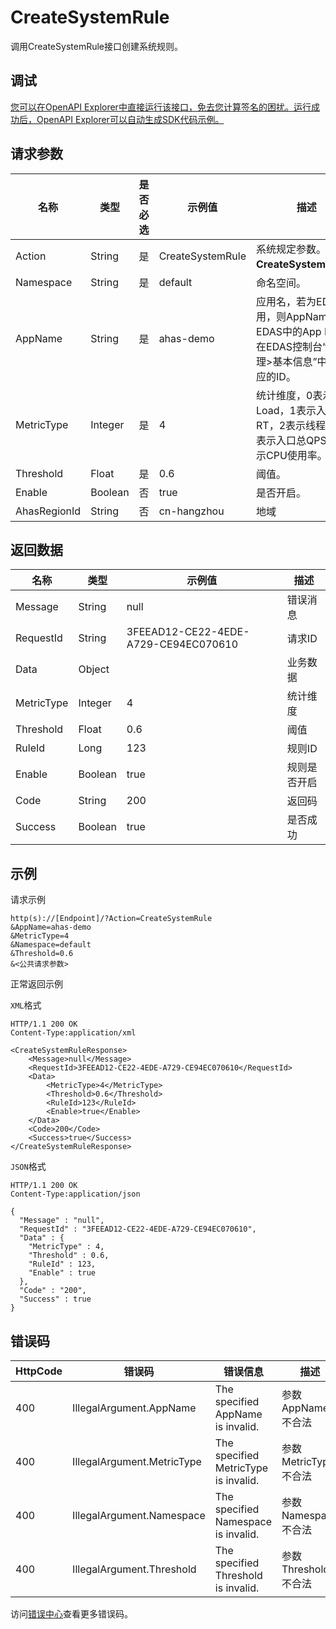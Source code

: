 # CreateSystemRule

调用CreateSystemRule接口创建系统规则。

## 调试

[您可以在OpenAPI Explorer中直接运行该接口，免去您计算签名的困扰。运行成功后，OpenAPI Explorer可以自动生成SDK代码示例。](https://api.aliyun.com/#product=ahas-openapi&api=CreateSystemRule&type=RPC&version=2019-09-01)

## 请求参数

|名称|类型|是否必选|示例值|描述|
|--|--|----|---|--|
|Action|String|是|CreateSystemRule|系统规定参数。取值：**CreateSystemRule**。 |
|Namespace|String|是|default|命名空间。 |
|AppName|String|是|ahas-demo|应用名，若为EDAS应用，则AppName为EDAS中的App ID，可在EDAS控制台“应用管理\>基本信息”中查看对应的ID。 |
|MetricType|Integer|是|4|统计维度，0表示Load，1表示入口平均RT，2表示线程数，3表示入口总QPS，4表示CPU使用率。 |
|Threshold|Float|是|0.6|阈值。 |
|Enable|Boolean|否|true|是否开启。 |
|AhasRegionId|String|否|cn-hangzhou|地域 |

## 返回数据

|名称|类型|示例值|描述|
|--|--|---|--|
|Message|String|null|错误消息 |
|RequestId|String|3FEEAD12-CE22-4EDE-A729-CE94EC070610|请求ID |
|Data|Object| |业务数据 |
|MetricType|Integer|4|统计维度 |
|Threshold|Float|0.6|阈值 |
|RuleId|Long|123|规则ID |
|Enable|Boolean|true|规则是否开启 |
|Code|String|200|返回码 |
|Success|Boolean|true|是否成功 |

## 示例

请求示例

```
http(s)://[Endpoint]/?Action=CreateSystemRule
&AppName=ahas-demo
&MetricType=4
&Namespace=default
&Threshold=0.6
&<公共请求参数>
```

正常返回示例

`XML`格式

```
HTTP/1.1 200 OK
Content-Type:application/xml

<CreateSystemRuleResponse>
    <Message>null</Message>
    <RequestId>3FEEAD12-CE22-4EDE-A729-CE94EC070610</RequestId>
    <Data>
        <MetricType>4</MetricType>
        <Threshold>0.6</Threshold>
        <RuleId>123</RuleId>
        <Enable>true</Enable>
    </Data>
    <Code>200</Code>
    <Success>true</Success>
</CreateSystemRuleResponse>
```

`JSON`格式

```
HTTP/1.1 200 OK
Content-Type:application/json

{
  "Message" : "null",
  "RequestId" : "3FEEAD12-CE22-4EDE-A729-CE94EC070610",
  "Data" : {
    "MetricType" : 4,
    "Threshold" : 0.6,
    "RuleId" : 123,
    "Enable" : true
  },
  "Code" : "200",
  "Success" : true
}
```

## 错误码

|HttpCode|错误码|错误信息|描述|
|--------|---|----|--|
|400|IllegalArgument.AppName|The specified AppName is invalid.|参数AppName不合法|
|400|IllegalArgument.MetricType|The specified MetricType is invalid.|参数MetricType不合法|
|400|IllegalArgument.Namespace|The specified Namespace is invalid.|参数Namespace不合法|
|400|IllegalArgument.Threshold|The specified Threshold is invalid.|参数Threshold不合法|

访问[错误中心](https://error-center.aliyun.com/status/product/ahas-openapi)查看更多错误码。

